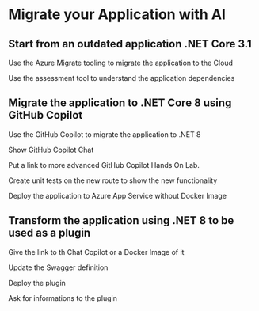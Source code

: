 # Migrate your Application with AI

## Start from an outdated application .NET Core 3.1

Use the Azure Migrate tooling to migrate the application to the Cloud

Use the assessment tool to understand the application dependencies

## Migrate the application to .NET Core 8 using GitHub Copilot

Use the GitHub Copilot to migrate the application to .NET 8

Show GitHub Copilot Chat

Put a link to more advanced GitHub Copilot Hands On Lab.

Create unit tests on the new route to show the new functionality

Deploy the application to Azure App Service without Docker Image

## Transform the application using .NET 8 to be used as a plugin

Give the link to th Chat Copilot or a Docker Image of it

Update the Swagger definition

Deploy the plugin

Ask for informations to the plugin